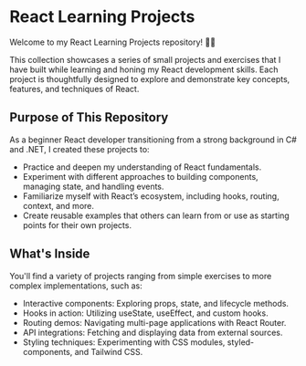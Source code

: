 # React Learning Projects
Welcome to my React Learning Projects repository! 🎨🚀

This collection showcases a series of small projects and exercises that I have built while learning and honing my React development skills. Each project is thoughtfully designed to explore and demonstrate key concepts, features, and techniques of React.

## Purpose of This Repository
As a beginner React developer transitioning from a strong background in C# and .NET, I created these projects to:

- Practice and deepen my understanding of React fundamentals.
- Experiment with different approaches to building components, managing state, and handling events.
- Familiarize myself with React’s ecosystem, including hooks, routing, context, and more.
- Create reusable examples that others can learn from or use as starting points for their own projects.

## What's Inside

You'll find a variety of projects ranging from simple exercises to more complex implementations, such as:

- Interactive components: Exploring props, state, and lifecycle methods.
- Hooks in action: Utilizing useState, useEffect, and custom hooks.
- Routing demos: Navigating multi-page applications with React Router.
- API integrations: Fetching and displaying data from external sources.
- Styling techniques: Experimenting with CSS modules, styled-components, and Tailwind CSS.
